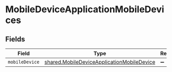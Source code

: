 # MobileDeviceApplicationMobileDevices


## Fields

| Field                                                                                                    | Type                                                                                                     | Required                                                                                                 | Description                                                                                              |
| -------------------------------------------------------------------------------------------------------- | -------------------------------------------------------------------------------------------------------- | -------------------------------------------------------------------------------------------------------- | -------------------------------------------------------------------------------------------------------- |
| `mobileDevice`                                                                                           | [shared.MobileDeviceApplicationMobileDevice](../../models/shared/mobiledeviceapplicationmobiledevice.md) | :heavy_minus_sign:                                                                                       | N/A                                                                                                      |